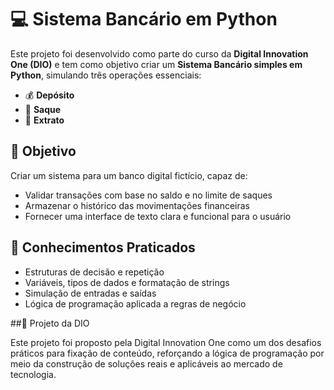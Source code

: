 # 💻 Sistema Bancário em Python

Este projeto foi desenvolvido como parte do curso da **Digital Innovation One (DIO)** e tem como objetivo criar um **Sistema Bancário simples em Python**, simulando três operações essenciais:

- 💰 **Depósito**
- 🏧 **Saque**
- 📄 **Extrato**

## 🎯 Objetivo

Criar um sistema para um banco digital fictício, capaz de:

- Validar transações com base no saldo e no limite de saques
- Armazenar o histórico das movimentações financeiras
- Fornecer uma interface de texto clara e funcional para o usuário

## 🚀 Conhecimentos Praticados

- Estruturas de decisão e repetição
- Variáveis, tipos de dados e formatação de strings
- Simulação de entradas e saídas
- Lógica de programação aplicada a regras de negócio

##🧠 Projeto da DIO

Este projeto foi proposto pela Digital Innovation One como um dos desafios práticos para fixação de conteúdo, reforçando a lógica de programação por meio da construção de soluções reais e aplicáveis ao mercado de tecnologia.


